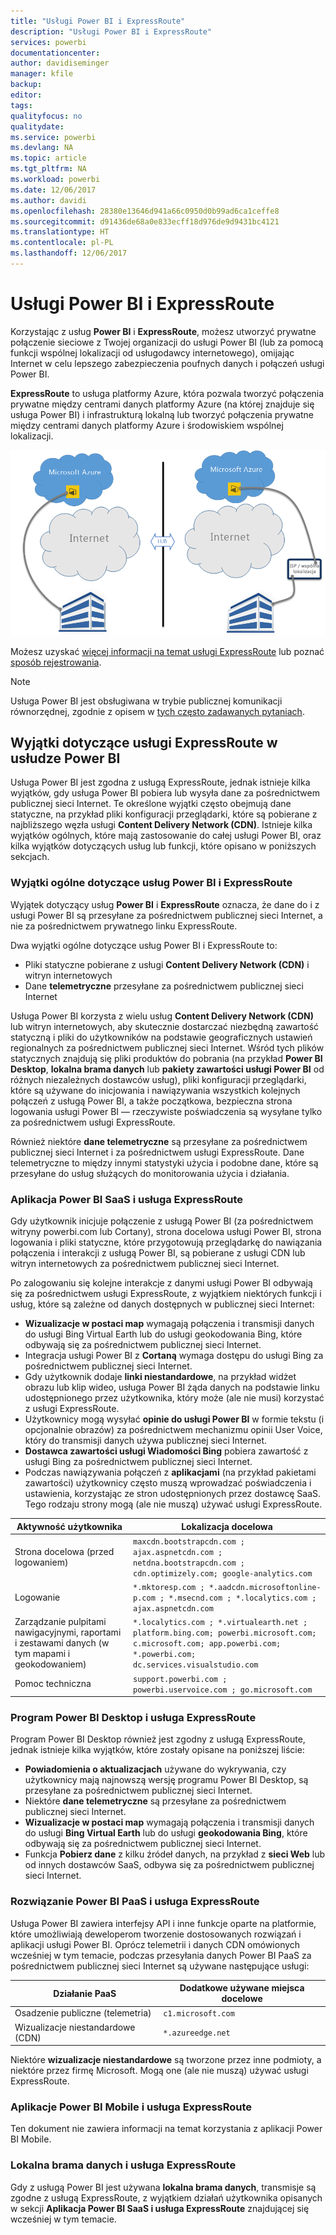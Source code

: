 ```yaml
---
title: "Usługi Power BI i ExpressRoute"
description: "Usługi Power BI i ExpressRoute"
services: powerbi
documentationcenter: 
author: davidiseminger
manager: kfile
backup: 
editor: 
tags: 
qualityfocus: no
qualitydate: 
ms.service: powerbi
ms.devlang: NA
ms.topic: article
ms.tgt_pltfrm: NA
ms.workload: powerbi
ms.date: 12/06/2017
ms.author: davidi
ms.openlocfilehash: 28380e13646d941a66c0950d0b99ad6ca1ceffe8
ms.sourcegitcommit: d91436de68a0e833ecff18d976de9d9431bc4121
ms.translationtype: HT
ms.contentlocale: pl-PL
ms.lasthandoff: 12/06/2017
---
```

# <a name="power-bi-and-expressroute"></a>Usługi Power BI i ExpressRoute
Korzystając z usług **Power BI** i **ExpressRoute**, możesz utworzyć prywatne połączenie sieciowe z Twojej organizacji do usługi Power BI (lub za pomocą funkcji wspólnej lokalizacji od usługodawcy internetowego), omijając Internet w celu lepszego zabezpieczenia poufnych danych i połączeń usługi Power BI.

**ExpressRoute** to usługa platformy Azure, która pozwala tworzyć połączenia prywatne między centrami danych platformy Azure (na której znajduje się usługa Power BI) i infrastrukturą lokalną lub tworzyć połączenia prywatne między centrami danych platformy Azure i środowiskiem wspólnej lokalizacji.

![](media/service-admin-power-bi-expressroute/pbi_expressroute_1.png)

Możesz uzyskać [więcej informacji na temat usługi ExpressRoute](https://azure.microsoft.com/services/expressroute/) lub poznać [sposób rejestrowania](https://azure.microsoft.com/pricing/details/expressroute/).

> [!NOTE]
> Usługa Power BI jest obsługiwana w trybie publicznej komunikacji równorzędnej, zgodnie z opisem w [tych często zadawanych pytaniach](https://docs.microsoft.com/azure/expressroute/expressroute-faqs).
> 
> 

## <a name="power-bi-expressroute-exceptions"></a>Wyjątki dotyczące usługi ExpressRoute w usłudze Power BI
Usługa Power BI jest zgodna z usługą ExpressRoute, jednak istnieje kilka wyjątków, gdy usługa Power BI pobiera lub wysyła dane za pośrednictwem publicznej sieci Internet. Te określone wyjątki często obejmują dane statyczne, na przykład pliki konfiguracji przeglądarki, które są pobierane z najbliższego węzła usługi **Content Delivery Network (CDN)**. Istnieje kilka wyjątków ogólnych, które mają zastosowanie do całej usługi Power BI, oraz kilka wyjątków dotyczących usług lub funkcji, które opisano w poniższych sekcjach.

### <a name="overall-exceptions-to-power-bi-and-expressroute"></a>Wyjątki ogólne dotyczące usług Power BI i ExpressRoute
Wyjątek dotyczący usług **Power BI** i **ExpressRoute** oznacza, że dane do i z usługi Power BI są przesyłane za pośrednictwem publicznej sieci Internet, a nie za pośrednictwem prywatnego linku ExpressRoute.

Dwa wyjątki ogólne dotyczące usług Power BI i ExpressRoute to:

* Pliki statyczne pobierane z usługi **Content Delivery Network (CDN)** i witryn internetowych
* Dane **telemetryczne** przesyłane za pośrednictwem publicznej sieci Internet

Usługa Power BI korzysta z wielu usług **Content Delivery Network (CDN)** lub witryn internetowych, aby skutecznie dostarczać niezbędną zawartość statyczną i pliki do użytkowników na podstawie geograficznych ustawień regionalnych za pośrednictwem publicznej sieci Internet. Wśród tych plików statycznych znajdują się pliki produktów do pobrania (na przykład **Power BI Desktop**, **lokalna brama danych** lub **pakiety zawartości usługi Power BI** od różnych niezależnych dostawców usług), pliki konfiguracji przeglądarki, które są używane do inicjowania i nawiązywania wszystkich kolejnych połączeń z usługą Power BI, a także początkowa, bezpieczna strona logowania usługi Power BI — rzeczywiste poświadczenia są wysyłane tylko za pośrednictwem usługi ExpressRoute.   

Również niektóre **dane telemetryczne** są przesyłane za pośrednictwem publicznej sieci Internet i za pośrednictwem usługi ExpressRoute. Dane telemetryczne to między innymi statystyki użycia i podobne dane, które są przesyłane do usług służących do monitorowania użycia i działania.

### <a name="power-bi-saas-application-and-expressroute"></a>Aplikacja Power BI SaaS i usługa ExpressRoute
Gdy użytkownik inicjuje połączenie z usługą Power BI (za pośrednictwem witryny powerbi.com lub Cortany), strona docelowa usługi Power BI, strona logowania i pliki statyczne, które przygotowują przeglądarkę do nawiązania połączenia i interakcji z usługą Power BI, są pobierane z usługi CDN lub witryn internetowych za pośrednictwem publicznej sieci Internet.

Po zalogowaniu się kolejne interakcje z danymi usługi Power BI odbywają się za pośrednictwem usługi ExpressRoute, z wyjątkiem niektórych funkcji i usług, które są zależne od danych dostępnych w publicznej sieci Internet:

* **Wizualizacje w postaci map** wymagają połączenia i transmisji danych do usługi Bing Virtual Earth lub do usługi geokodowania Bing, które odbywają się za pośrednictwem publicznej sieci Internet.
* Integracja usługi Power BI z **Cortaną** wymaga dostępu do usługi Bing za pośrednictwem publicznej sieci Internet.
* Gdy użytkownik dodaje **linki niestandardowe**, na przykład widżet obrazu lub klip wideo, usługa Power BI żąda danych na podstawie linku udostępnionego przez użytkownika, który może (ale nie musi) korzystać z usługi ExpressRoute.
* Użytkownicy mogą wysyłać **opinie do usługi Power BI** w formie tekstu (i opcjonalnie obrazów) za pośrednictwem mechanizmu opinii User Voice, który do transmisji danych używa publicznej sieci Internet.
* **Dostawca zawartości usługi Wiadomości Bing** pobiera zawartość z usługi Bing za pośrednictwem publicznej sieci Internet.
* Podczas nawiązywania połączeń z **aplikacjami** (na przykład pakietami zawartości) użytkownicy często muszą wprowadzać poświadczenia i ustawienia, korzystając ze stron udostępnionych przez dostawcę SaaS. Tego rodzaju strony mogą (ale nie muszą) używać usługi ExpressRoute.

| Aktywność użytkownika | Lokalizacja docelowa |
| --- | --- |
| Strona docelowa (przed logowaniem) |`maxcdn.bootstrapcdn.com ; ajax.aspnetcdn.com ; netdna.bootstrapcdn.com ; cdn.optimizely.com; google-analytics.com ` |
| Logowanie |`*.mktoresp.com ; *.aadcdn.microsoftonline-p.com ; *.msecnd.com ; *.localytics.com ; ajax.aspnetcdn.com` |
| Zarządzanie pulpitami nawigacyjnymi, raportami i zestawami danych (w tym mapami i geokodowaniem) |`*.localytics.com ; *.virtualearth.net ; platform.bing.com; powerbi.microsoft.com; c.microsoft.com; app.powerbi.com; *.powerbi.com; dc.services.visualstudio.com ` |
| Pomoc techniczna |`support.powerbi.com ; powerbi.uservoice.com ; go.microsoft.com ` |

### <a name="power-bi-desktop-and-expressroute"></a>Program Power BI Desktop i usługa ExpressRoute
Program Power BI Desktop również jest zgodny z usługą ExpressRoute, jednak istnieje kilka wyjątków, które zostały opisane na poniższej liście:

* **Powiadomienia o aktualizacjach** używane do wykrywania, czy użytkownicy mają najnowszą wersję programu Power BI Desktop, są przesyłane za pośrednictwem publicznej sieci Internet.
* Niektóre **dane telemetryczne** są przesyłane za pośrednictwem publicznej sieci Internet.
* **Wizualizacje w postaci map** wymagają połączenia i transmisji danych do usługi **Bing Virtual Earth** lub do usługi **geokodowania Bing**, które odbywają się za pośrednictwem publicznej sieci Internet.
* Funkcja **Pobierz dane** z kilku źródeł danych, na przykład z **sieci Web** lub od innych dostawców SaaS, odbywa się za pośrednictwem publicznej sieci Internet.

### <a name="power-bi-paas-and-expressroute"></a>Rozwiązanie Power BI PaaS i usługa ExpressRoute
Usługa Power BI zawiera interfejsy API i inne funkcje oparte na platformie, które umożliwiają deweloperom tworzenie dostosowanych rozwiązań i aplikacji usługi Power BI. Oprócz telemetrii i danych CDN omówionych wcześniej w tym temacie, podczas przesyłania danych Power BI PaaS za pośrednictwem publicznej sieci Internet są używane następujące usługi:

| Działanie PaaS | Dodatkowe używane miejsca docelowe |
| --- | --- |
| Osadzenie publiczne (telemetria) |`c1.microsoft.com` |
| Wizualizacje niestandardowe (CDN) |`*.azureedge.net` |

Niektóre **wizualizacje niestandardowe** są tworzone przez inne podmioty, a niektóre przez firmę Microsoft. Mogą one (ale nie muszą) używać usługi ExpressRoute.

### <a name="power-bi-mobile-and-expressroute"></a>Aplikacje Power BI Mobile i usługa ExpressRoute
Ten dokument nie zawiera informacji na temat korzystania z aplikacji Power BI Mobile.  

### <a name="on-premises-data-gateway-and-expressroute"></a>Lokalna brama danych i usługa ExpressRoute
Gdy z usługą Power BI jest używana **lokalna brama danych**, transmisje są zgodne z usługą ExpressRoute, z wyjątkiem działań użytkownika opisanych w sekcji **Aplikacja Power BI SaaS i usługa ExpressRoute** znajdującej się wcześniej w tym temacie.  


